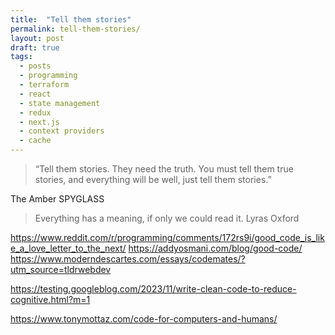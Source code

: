 ```yaml
---
title:  "Tell them stories" 
permalink: tell-them-stories/
layout: post
draft: true 
tags: 
  - posts
  - programming
  - terraform
  - react 
  - state management 
  - redux 
  - next.js
  - context providers 
  - cache 
---
```


> “Tell them stories. They need the truth. You must tell them true stories, and everything will be well, just tell them stories.”

The Amber SPYGLASS

> Everything has a meaning, if only we could read it.
Lyras Oxford

https://www.reddit.com/r/programming/comments/172rs9i/good_code_is_like_a_love_letter_to_the_next/
https://addyosmani.com/blog/good-code/
https://www.moderndescartes.com/essays/codemates/?utm_source=tldrwebdev


https://testing.googleblog.com/2023/11/write-clean-code-to-reduce-cognitive.html?m=1

https://www.tonymottaz.com/code-for-computers-and-humans/
